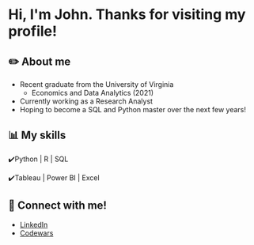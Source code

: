# Hi, I'm John. Thanks for visiting my profile!

## ✏️ About me
- Recent graduate from the University of Virginia
    - Economics and Data Analytics (2021)
- Currently working as a Research Analyst
- Hoping to become a SQL and Python master over the next few years!

## 📊 My skills
✔️Python | R | SQL

✔️Tableau | Power BI | Excel

## 🤝 Connect with me!
- [LinkedIn](www.linkedin.com/in/jvithoulkas)
- [Codewars](https://www.codewars.com/users/jvit1)


<!--
**jvit1/jvit1** is a ✨ _special_ ✨ repository because its `README.md` (this file) appears on your GitHub profile.

Here are some ideas to get you started:

- 🔭 I’m currently working on ...
- 🌱 I’m currently learning ...
- 👯 I’m looking to collaborate on ...
- 🤔 I’m looking for help with ...
- 💬 Ask me about ...
- 📫 How to reach me: ...
- 😄 Pronouns: ...
- ⚡ Fun fact: ...
-->
